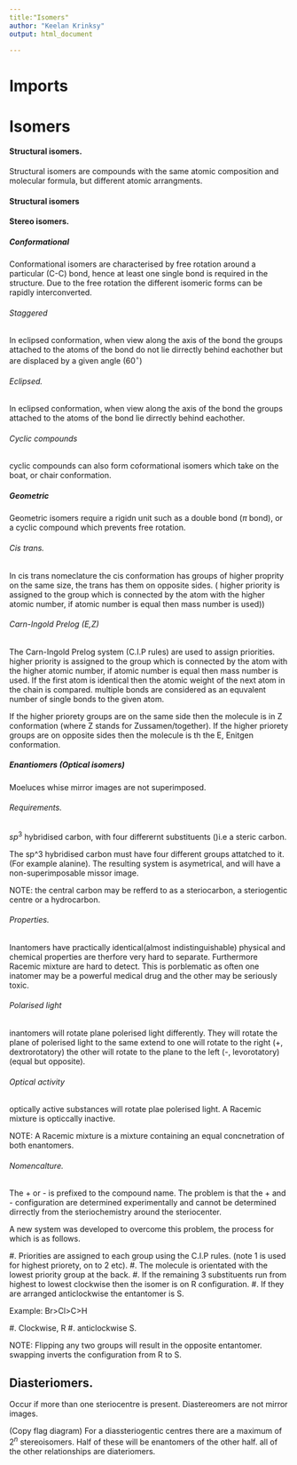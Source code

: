 ```yaml
---
title:"Isomers"
author: "Keelan Krinksy"
output: html_document

---
```


# Imports

# Isomers

#### Structural isomers. 
Structural isomers are compounds with the same atomic composition and molecular formula, but different atomic arrangments.

#### Structural isomers

#### Stereo isomers. 

##### Conformational 
Conformational isomers are characterised by free rotation around a particular (C-C) bond, hence at least one single bond is required in the structure. Due to the free rotation the different isomeric forms can be rapidly interconverted. 

###### Staggered 
In eclipsed conformation, when view along the axis of the bond the groups attached to the atoms of the bond do not lie dirrectly behind eachother but are displaced by a given angle ($60^\circ$) 

###### Eclipsed. 
In eclipsed conformation, when view along the axis of the bond the groups attached to the atoms of the bond lie dirrectly behind eachother. 

###### Cyclic compounds 
cyclic compounds can also form coformational isomers which take on the boat, or chair conformation. 


##### Geometric
Geometric isomers require a rigidn unit such as a double bond ($\pi$ bond), or a cyclic compound which prevents free rotation.

###### Cis trans. 
In cis trans nomeclature the cis conformation has groups of higher proprity on the same size, the trans has them on opposite sides. ( higher priority is assigned to the group which is connected by the atom with the higher atomic number, if atomic number is equal then mass number is used))

###### Carn-Ingold Prelog (E,Z)
The Carn-Ingold Prelog system (C.I.P rules) are used to assign priorities.  higher priority is assigned to the group which is connected by the atom with the higher atomic number, if atomic number is equal then mass number is used. If the first atom is identical then the atomic weight of the next atom in the chain is compared. multiple bonds are considered as an equvalent number of single bonds to the given atom. 

If the higher priorety groups are on the same side then the molecule is in Z conformation (where Z stands for Zussamen/together). If the higher priorety groups are on opposite sides then the molecule is th the E, Enitgen conformation. 

##### Enantiomers (Optical isomers)

Moeluces whise mirror images are not superimposed. 

###### Requirements. 
$sp^3$ hybridised carbon, with four differernt substituents ()i.e a steric carbon. 

The sp^3 hybridised carbon must have four different groups attatched to it.(For example alanine). The resulting system is asymetrical, and will have a non-superimposable missor image. 


NOTE: the central carbon may be refferd to as a steriocarbon, a steriogentic centre or a hydrocarbon. 

###### Properties. 
Inantomers have practically identical(almost indistinguishable) physical and chemical properties are therfore very hard to separate. Furthermore Racemic mixture are hard to detect. This is porblematic as often one inatomer may be a powerful medical drug and the other may be seriously toxic. 

###### Polarised light 
inantomers will rotate plane polerised light differently. They will rotate the plane of polerised light to the same extend to one will rotate to the right (+, dextrorotatory) the other will rotate to the plane to the left (-, levorotatory)(equal but opposite). 

###### Optical activity 
optically active substances will rotate plae polerised light. A Racemic mixture is opticcally inactive.

NOTE: A Racemic mixture is a mixture containing an equal concnetration of both enantomers. 

###### Nomencalture. 
The + or - is prefixed to the compound name. The problem is that the + and - configuration are determined experimentally and cannot be determined dirrectly from the steriochemistry around the steriocenter.

A new system was developed to overcome this problem, the process for which is as follows. 

 #. Priorities are assigned to each group using the C.I.P rules. (note 1 is used for highest priorety, on to 2 etc). 
 #. The molecule is orientated with the lowest priority group at the back. 
 #. If the remaining 3 substituents run from highest to lowest clockwise then the isomer is on R configuration. 
 #. If they are arranged anticlockwise the entantomer is S. 
 
 Example: 
 Br>Cl>C>H
 
 #. Clockwise, R
 #. anticlockwise S. 
 
 NOTE: Flipping any two groups will result in the opposite entantomer. swapping inverts the configuration from R to S. 
 
 ## Diasteriomers. 
Occur if more than one steriocentre is present. Diastereomers are not mirror images.

(Copy flag diagram)
For a diassteriogentic centres there are a maximum of $2^n$
 stereoisomers. Half of these will be enantomers of the other half. 
all of the other relationships are diateriomers. 

